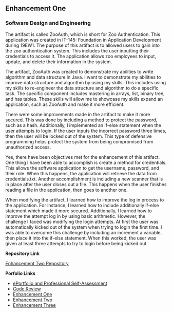 ## Enhancement One 
### Software Design and Engineering

The artifact is called ZooAuth, which is short for Zoo Authentication. This application was created in IT-145: Foundation in Application Development during 19EW1. The purpose of this artifact is to allowed users to gain into the zoo authentication system. This includes the user inputting their credentials to access it.  The application allows zoo employees to input, update, and delete their information in the system.  

The artifact, ZooAuth was created to demonstrate my abilities to write algorithm and data structure in Java. I want to demonstrate my abilities to improve data structure and algorithm by using my skills. This includes using my skills to re-engineer the data structure and algorithm to do a specific task. The specific component includes mastering in arrays, list, binary tree, and has tables. These skills will allow me to showcase my skills expand an application, such as ZooAuth and make it more efficient. 

There were some improvements made in the artifact to make it more secured. This was done by including a method to protect the password, such as a hash. Additionally, I implemented an if-else statement when the user attempts to login. If the user inputs the incorrect password three times, then the user will be locked out of the system. This type of defensive programming helps protect the system from being compromised from unauthorized access. 

Yes, there have been objectives met for the enhancement of this artifact. One thing I have been able to accomplish is create a method for credentials. This allows the software application to get the username, password, and their role. When this happens, the application will retrieve the data from credentials.txt. Another accomplishment is including a new scanner that is in place after the user closes out a file. This happens when the user finishes reading a file in the application, then goes to another one. 

When modifying the artifact, I learned how to improve the log in process to the application. For instance, I learned how to include additionally if-else statement which made it more secured. Additionally, I learned how to improve the attempt log in by using basic arithmetic. However, the challenge I faced was modifying the login attempts. At first the user was automatically kicked out of the system when trying to login the first time. I was able to overcome this challenge by including an increment a variable, then place it into the if-else statement. When this worked, the user was given at least three attempts to try to login before being kicked out. 


**Repository Link**

[Enhancement Two Repository](https://github.com/fsrinehart/Software-Design-and-Engineering)

**Porfolio Links**
 
- <a href="https://fsrinehart.github.io/frinehart.github.io/index.html">ePortfolio and Professional Self-Assessment</a>
- <a href="https://fsrinehart.github.io/frinehart.github.io/codereview.html">Code Review</a>
- <a href="https://fsrinehart.github.io/frinehart.github.io/enhancementone.html">Enhancement One</a>
- <a href="https://fsrinehart.github.io/frinehart.github.io/enhancementtwo.html">Enhancement Two</a>
- <a href="https://fsrinehart.github.io/frinehart.github.io/enhancementthree.html">Enhancement Three</a> 

